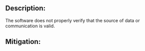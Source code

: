 ## Description:

The software does not properly verify that the source of data or communication is valid.



## Mitigation:
